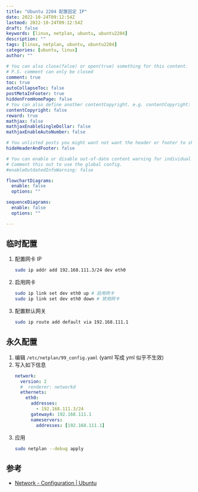 ```yaml
---
title: "Ubuntu 2204 配置固定 IP"
date: 2022-10-24T09:12:54Z
lastmod: 2022-10-24T09:12:54Z
draft: false
keywords: [linux, netplan, ubuntu, ubuntu2204]
description: ""
tags: [linux, netplan, ubuntu, ubuntu2204]
categories: [ubuntu, linux]
author: ""

# You can also close(false) or open(true) something for this content.
# P.S. comment can only be closed
comment: true
toc: true
autoCollapseToc: false
postMetaInFooter: true
hiddenFromHomePage: false
# You can also define another contentCopyright. e.g. contentCopyright: "This is another copyright."
contentCopyright: false
reward: true
mathjax: false
mathjaxEnableSingleDollar: false
mathjaxEnableAutoNumber: false

# You unlisted posts you might want not want the header or footer to show
hideHeaderAndFooter: false

# You can enable or disable out-of-date content warning for individual post.
# Comment this out to use the global config.
#enableOutdatedInfoWarning: false

flowchartDiagrams:
  enable: false
  options: ""

sequenceDiagrams: 
  enable: false
  options: ""

---
```

## 临时配置

1. 配置网卡 IP
    ```bash
    sudo ip addr add 192.168.111.3/24 dev eth0
    ```
1. 启用网卡
    ```bash
    sudo ip link set dev eth0 up # 启用网卡
    sudo ip link set dev eth0 down # 禁用网卡
    ```
1. 配置默认网关
    ```bash
    sudo ip route add default via 192.168.111.1
    ```

## 永久配置

1. 编辑 `/etc/netplan/99_config.yaml` (yaml 写成 yml 似乎不生效)
2. 写入如下信息
    ```yaml
    network:
      version: 2
      #  renderer: networkd
      ethernets:
        eth0:
          addresses:
            - 192.168.111.3/24
          gateway4: 192.168.111.1
          nameservers:
            addresses: [192.168.111.1]
    ```
1. 应用
    ```bash
    sudo netplan --debug apply
    ```

## 参考

- [Network - Configuration | Ubuntu](https://ubuntu.com/server/docs/network-configuration)
